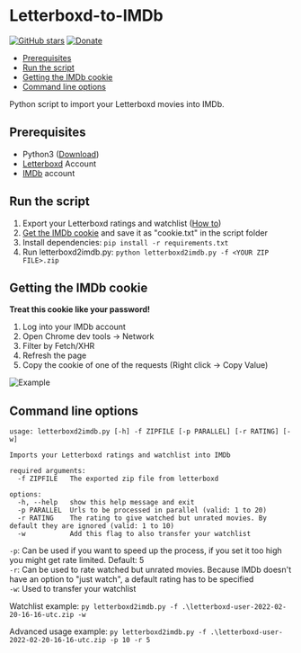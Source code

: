 # Letterboxd-to-IMDb
[![GitHub stars](https://img.shields.io/github/stars/TobiasPankner/Letterboxd-to-IMDb.svg?style=social&label=Star)](https://GitHub.com/TobiasPankner/Letterboxd-to-IMDb/stargazers/)
[![Donate](https://img.shields.io/badge/Donate-PayPal-green.svg)](https://www.paypal.com/cgi-bin/webscr?cmd=_s-xclick&hosted_button_id=3TU2XDBK2JFU4&source=url)

- [Prerequisites](#prerequisites)
- [Run the script](#run-the-script)
- [Getting the IMDb cookie](#getting-the-imdb-cookie)
- [Command line options](#command-line-options)

Python script to import your Letterboxd movies into IMDb.

## Prerequisites  
  
 - Python3 ([Download](https://www.python.org/downloads/))  
 - [Letterboxd](https://letterboxd.com/) Account
 - [IMDb](https://www.imdb.com/) account
 
## Run the script
 1. Export your Letterboxd ratings and watchlist ([How to](https://listy.is/help/how-to-export-letterboxd-watchlists-reviews/))
 2. [Get the IMDb cookie](#getting-the-imdb-cookie) and save it as "cookie.txt" in the script folder
 2. Install dependencies: `pip install -r requirements.txt`
 3. Run letterboxd2imdb.py: `python letterboxd2imdb.py -f <YOUR ZIP FILE>.zip`
 
## Getting the IMDb cookie
**Treat this cookie like your password!**

  1. Log into your IMDb account
  2. Open Chrome dev tools -> Network
  3. Filter by Fetch/XHR
  4. Refresh the page
  5. Copy the cookie of one of the requests (Right click -> Copy Value)
  
  ![Example](https://imgur.com/chRo9wj.jpg)
 
## Command line options
```
usage: letterboxd2imdb.py [-h] -f ZIPFILE [-p PARALLEL] [-r RATING] [-w]

Imports your Letterboxd ratings and watchlist into IMDb

required arguments:
  -f ZIPFILE   The exported zip file from letterboxd

options:
  -h, --help   show this help message and exit
  -p PARALLEL  Urls to be processed in parallel (valid: 1 to 20)
  -r RATING    The rating to give watched but unrated movies. By default they are ignored (valid: 1 to 10)
  -w           Add this flag to also transfer your watchlist
```

`-p`: Can be used if you want to speed up the process, if you set it too high you might get rate limited. Default: 5  
`-r`: Can be used to rate watched but unrated movies. Because IMDb doesn't have an option to "just watch", a default rating has to be specified  
`-w`: Used to transfer your watchlist

Watchlist example:
`py letterboxd2imdb.py -f .\letterboxd-user-2022-02-20-16-16-utc.zip -w`

Advanced usage example:
`py letterboxd2imdb.py -f .\letterboxd-user-2022-02-20-16-16-utc.zip -p 10 -r 5`


